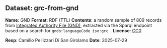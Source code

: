 ## Dataset: grc-from-gnd

**Name**: GND
**Format**: RDF (TTL)
**Contents**: a random sample of 809 records from [Integrated Authority File (GND)](https://zbw.eu/beta/sparql-lab/?endpoint=https://zbw.eu/beta/sparql/gnd/query&queryRef=https://api.github.com/repos/zbw/sparql-queries/contents/gnd/persons_affiliated_to_institutions.rq), extracted via the Sparql endpoint based on a search for `gndo:languageCode iso:grc `.
**License**: [CC0](https://creativecommons.org/public-domain/cc0/)

**Resp**: Camillo Pellizzari Di San Girolamo
**Date**: 2025-07-29
